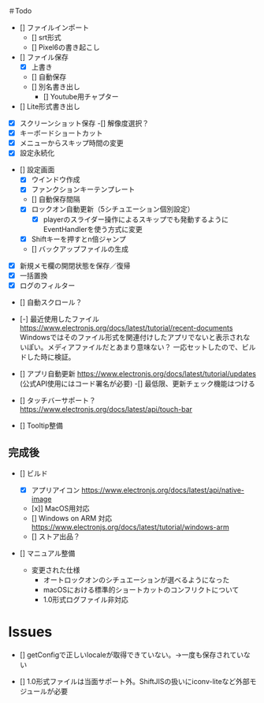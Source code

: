 ＃Todo
- [] ファイルインポート
    - [] srt形式
    - [] Pixel6の書き起こし
- [] ファイル保存
    - [x] 上書き
    - [] 自動保存
    - [] 別名書き出し
        - [] Youtube用チャプター
- [] Lite形式書き出し
- [x] スクリーンショット保存
    -[] 解像度選択？
- [x] キーボードショートカット
- [x] メニューからスキップ時間の変更
- [x] 設定永続化
- [] 設定画面
    - [x] ウインドウ作成
    - [x] ファンクションキーテンプレート
    - [] 自動保存間隔
    - [x] ロックオン自動更新（5シチュエーション個別設定）
        - [x] playerのスライダー操作によるスキップでも発動するようにEventHandlerを使う方式に変更
    - [x] Shiftキーを押すとn倍ジャンプ
    - [] バックアップファイルの生成
- [x] 新規メモ欄の開閉状態を保存／復帰
- [x] 一括置換
- [x] ログのフィルター
- [] 自動スクロール？
- [-] 最近使用したファイル https://www.electronjs.org/docs/latest/tutorial/recent-documents
    Windowsではそのファイル形式を関連付けしたアプリでないと表示されないぽい。メディアファイルだとあまり意味ない？
    一応セットしたので、ビルドした時に検証。

- [] アプリ自動更新 https://www.electronjs.org/docs/latest/tutorial/updates (公式API使用にはコード署名が必要)
    -[] 最低限、更新チェック機能はつける
- [] タッチバーサポート？　https://www.electronjs.org/docs/latest/api/touch-bar
- [] Tooltip整備

## 完成後
- [] ビルド
    - [x] アプリアイコン https://www.electronjs.org/docs/latest/api/native-image
    - [x]] MacOS用対応
    - [] Windows on ARM 対応　https://www.electronjs.org/docs/latest/tutorial/windows-arm
    - [] ストア出品？

- [] マニュアル整備
    - 変更された仕様
        - オートロックオンのシチュエーションが選べるようになった
        - macOSにおける標準的ショートカットのコンフリクトについて
        - 1.0形式ログファイル非対応 

# Issues
- [] getConfigで正しいlocaleが取得できていない。→一度も保存されていない

- [] 1.0形式ファイルは当面サポート外。ShiftJISの扱いにiconv-liteなど外部モジュールが必要